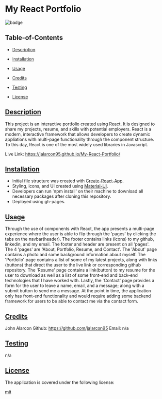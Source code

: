 # My React Portfolio

![badge](https://img.shields.io/badge/license-mit-blue)
    
## Table-of-Contents

* [Description](#description)
* [Installation](#install)
* [Usage](#usage)
* [Credits](#credits)
* [Testing](#test)
  
* [License](#license)

## [Description](#table-of-contents)

This project is an interactive portfolio created using React. It is designed to share my projects, resume, and skills with potential employers. React is a modern, interactive framework that allows developers to create dynamic appliations with multi-page functionality through the component structure. To this day, React is one of the most widely used libraries in Javascript. 

Live Link: https://jalarcon95.github.io/My-React-Portfolio/

## [Installation](#table-of-contents)

- Initial file structure was created with [Create-React-App](https://create-react-app.dev/docs/getting-started).
- Styling, icons, and UI created using [Material-UI](https://mui.com/material-ui/getting-started/).
- Developers can run 'npm install' on their machine to download all necessary packages after cloning this repository.
- Deployed using gh-pages.


## [Usage](#table-of-contents)

Through the use of components with React, the app presents a multi-page experience where the user is able to flip through the 'pages' by clicking the tabs on the navbar(header). The footer contains links (icons) to my github, linkedin, and my email. The footer and header are present on all 'pages'. The 4 'pages' are 'About, Portfolio, Resume, and Contact'. The 'About' page contains a photo and some background information about myself. The 'Portfolio' page contains a list of some of my latest projects, along with links (buttons) that direct the user to the live link or corresponding github repository. The 'Resume' page contains a link(button) to my resume for the user to download as well as a list of some front-end and back-end technologies that I have worked with. Lastly, the 'Contact' page provides a form for the user to leave a name, email, and a message; along with a submit button to send me a message. At the point in time, the application only has front-end functionality and would require adding some backend framework for users to be able to contact me via the contact form.
  
## [Credits](#table-of-contents)

John Alarcon Github: https://github.com/jalarcon95 Email: n/a

## [Testing](#table-of-contents)

n/a

  
## [License](#table-of-contents)
    
The application is covered under the following license:
    
  
[mit](https://choosealicense.com/licenses/mit)
    
  


